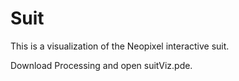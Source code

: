# Suit
This is a visualization of the Neopixel interactive suit.

Download Processing and open suitViz.pde.
